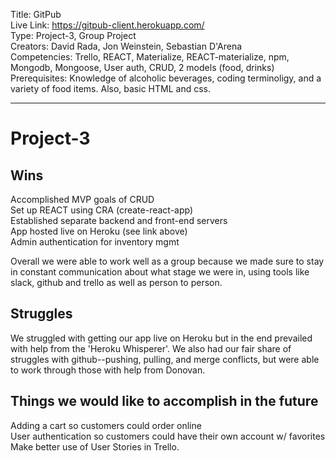 Title: GitPub <br>
Live Link: https://gitpub-client.herokuapp.com/ <br>
Type: Project-3, Group Project<br>
Creators: David Rada, Jon Weinstein, Sebastian D'Arena <br>
Competencies: Trello, REACT, Materialize, REACT-materialize, npm,
Mongodb, Mongoose, User auth, CRUD, 2 models (food, drinks)<br>
Prerequisites: Knowledge of alcoholic beverages, coding terminoligy,
and a variety of food items. Also, basic HTML and css.

---
# Project-3

## Wins
Accomplished MVP goals of CRUD<br>
Set up REACT using CRA (create-react-app)<br>
Established separate backend and front-end servers<br>
App hosted live on Heroku (see link above) <br>
Admin authentication for inventory mgmt<br>

<p>Overall we were able to work well as a group because we made sure to stay in constant communication about what stage we were in, using tools like slack, github and trello as well as person to person.<p>

## Struggles
<p>We struggled with getting our app live on Heroku but in the end prevailed with help from the 'Heroku Whisperer'. We also had our fair share of struggles with github--pushing, pulling, and merge conflicts, but were able to work through those with help from Donovan.<p>
  
## Things we would like to accomplish in the future
Adding a cart so customers could order online<br>
User authentication so customers could have their own account w/ favorites<br>
Make better use of User Stories in Trello.



